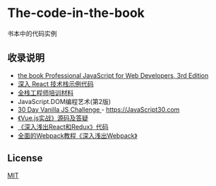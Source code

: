 # The-code-in-the-book 
书本中的代码实例

## 收录说明

- [the book Professional JavaScript for Web Developers, 3rd Edition](https://github.com/nzakas/professional-javascript)
- [深入 React 技术栈示例代码](https://github.com/arcthur/react-book-examples)
- [全栈工程师培训材料](https://github.com/ruanyf/jstraining)
- JavaScript.DOM编程艺术(第2版)
- [30 Day Vanilla JS Challenge ](https://github.com/wesbos/JavaScript30) - https://JavaScript30.com
- [《Vue.js实战》源码及答疑](https://github.com/icarusion/vue-book)
- [《深入浅出React和Redux》代码](https://github.com/mocheng/react-and-redux)
- [全面的Webpack教程《深入浅出Webpack》](https://github.com/gwuhaolin/dive-into-webpack)

## License

[MIT](http://opensource.org/licenses/MIT)

 
